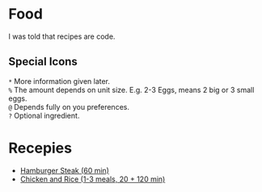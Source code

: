 # Food
I was told that recipes are code.

## Special Icons
`*` More information given later.  
`%` The amount depends on unit size. E.g. 2-3 Eggs, means 2 big or 3 small eggs.  
`@` Depends fully on you preferences.  
`?` Optional ingredient.

# Recepies
* [Hamburger Steak (60 min)](/hamburger-steak.md)
* [Chicken and Rice (1-3 meals, 20 + 120 min)](/chicken-and-rice.md)
